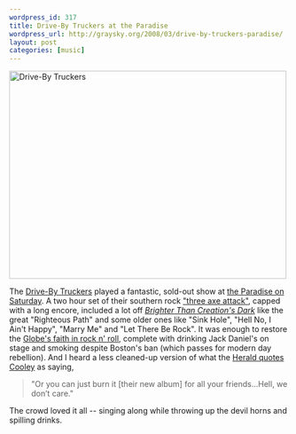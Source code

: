 ```yaml
--- 
wordpress_id: 317
title: Drive-By Truckers at the Paradise
wordpress_url: http://graysky.org/2008/03/drive-by-truckers-paradise/
layout: post
categories: [music]
---
```

<div class="flickr-frame">
<a href="http://www.flickr.com/photos/downtree/2353779186/" title="Drive-By Truckers by graysky., on Flickr"><img src="http://farm3.static.flickr.com/2259/2353779186_630604f839.jpg" class="flickr-photo" width="500" height="375" alt="Drive-By Truckers" /></a>
</div>

The <a href="http://www.drivebytruckers.com/">Drive-By Truckers</a> played a fantastic, sold-out show at <a href="http://tourb.us/show/59941-Drive-By_Truckers-The_Whigs-Paradise_Rock_Club-Boston-MA">the Paradise on Saturday</a>. A two hour set of their southern rock <a href="http://en.wikipedia.org/wiki/Drive-by_truckers">"three axe attack"</a>, capped with a long encore, included a lot off <a href="http://www.amazon.com/dp/B000ZKRFDA/ref=nosim?tag=mikechampion"><i>Brighter Than Creation's Dark</i></a> like the great "Righteous Path" and some older ones like "Sink Hole", "Hell No, I Ain't Happy", "Marry Me" and "Let There Be Rock". It was enough to restore the <a href="http://www.boston.com/ae/music/articles/2008/03/24/over_the_long_haul_these_truckers_deliver/">Globe's faith in rock n' roll</a>, complete with drinking Jack Daniel's on stage and smoking despite Boston's ban (which passes for modern day rebellion). And I heard a less cleaned-up version of what the <a href="http://www.bostonherald.com/entertainment/music/general/view.bg?articleid=1082345">Herald quotes Cooley</a> as saying, 

<blockquote>"Or you can just burn it [their new album] for all your friends...Hell, we don’t care."</blockquote>

The crowd loved it all -- singing along while throwing up the devil horns and spilling drinks.

